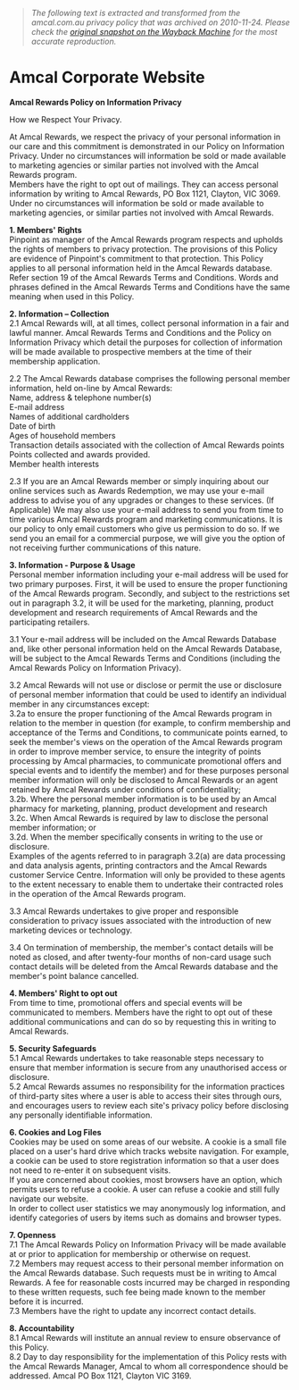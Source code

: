 > *The following text is extracted and transformed from the amcal.com.au privacy policy that was archived on 2010-11-24. Please check the [original snapshot on the Wayback Machine](https://web.archive.org/web/20101124062601id_/http%3A//www.amcal.com.au/home/default09_privacy.asp) for the most accurate reproduction.*

# Amcal Corporate Website

**Amcal Rewards Policy on Information Privacy**

How we Respect Your Privacy.

At Amcal Rewards, we respect the privacy of your personal information in our care and this commitment is demonstrated in our Policy on Information Privacy. Under no circumstances will information be sold or made available to marketing agencies or similar parties not involved with the Amcal Rewards program.   
Members have the right to opt out of mailings. They can access personal information by writing to Amcal Rewards, PO Box 1121, Clayton, VIC 3069. Under no circumstances will information be sold or made available to marketing agencies, or similar parties not involved with Amcal Rewards.

**1\. Members' Rights**   
Pinpoint as manager of the Amcal Rewards program respects and upholds the rights of members to privacy protection. The provisions of this Policy are evidence of Pinpoint's commitment to that protection. This Policy applies to all personal information held in the Amcal Rewards database. Refer section 19 of the Amcal Rewards Terms and Conditions. Words and phrases defined in the Amcal Rewards Terms and Conditions have the same meaning when used in this Policy.

**2\. Information – Collection**   
2.1 Amcal Rewards will, at all times, collect personal information in a fair and lawful manner. Amcal Rewards Terms and Conditions and the Policy on Information Privacy which detail the purposes for collection of information will be made available to prospective members at the time of their membership application.

2.2 The Amcal Rewards database comprises the following personal member information, held on-line by Amcal Rewards:  
Name, address & telephone number(s)   
E-mail address   
Names of additional cardholders   
Date of birth   
Ages of household members   
Transaction details associated with the collection of Amcal Rewards points   
Points collected and awards provided.   
Member health interests

2.3 If you are an Amcal Rewards member or simply inquiring about our online services such as Awards Redemption, we may use your e-mail address to advise you of any upgrades or changes to these services. (If Applicable) We may also use your e-mail address to send you from time to time various Amcal Rewards program and marketing communications. It is our policy to only email customers who give us permission to do so. If we send you an email for a commercial purpose, we will give you the option of not receiving further communications of this nature.

**3\. Information - Purpose & Usage**   
Personal member information including your e-mail address will be used for two primary purposes. First, it will be used to ensure the proper functioning of the Amcal Rewards program. Secondly, and subject to the restrictions set out in paragraph 3.2, it will be used for the marketing, planning, product development and research requirements of Amcal Rewards and the participating retailers.

3.1 Your e-mail address will be included on the Amcal Rewards Database and, like other personal information held on the Amcal Rewards Database, will be subject to the Amcal Rewards Terms and Conditions (including the Amcal Rewards Policy on Information Privacy).

3.2 Amcal Rewards will not use or disclose or permit the use or disclosure of personal member information that could be used to identify an individual member in any circumstances except:  
3.2a to ensure the proper functioning of the Amcal Rewards program in relation to the member in question (for example, to confirm membership and acceptance of the Terms and Conditions, to communicate points earned, to seek the member's views on the operation of the Amcal Rewards program in order to improve member service, to ensure the integrity of points processing by Amcal pharmacies, to communicate promotional offers and special events and to identify the member) and for these purposes personal member information will only be disclosed to Amcal Rewards or an agent retained by Amcal Rewards under conditions of confidentiality;  
3.2b. Where the personal member information is to be used by an Amcal pharmacy for marketing, planning, product development and research  
3.2c. When Amcal Rewards is required by law to disclose the personal member information; or  
3.2d. When the member specifically consents in writing to the use or disclosure.  
Examples of the agents referred to in paragraph 3.2(a) are data processing and data analysis agents, printing contractors and the Amcal Rewards customer Service Centre. Information will only be provided to these agents to the extent necessary to enable them to undertake their contracted roles in the operation of the Amcal Rewards program.

3.3 Amcal Rewards undertakes to give proper and responsible consideration to privacy issues associated with the introduction of new marketing devices or technology.

3.4 On termination of membership, the member's contact details will be noted as closed, and after twenty-four months of non-card usage such contact details will be deleted from the Amcal Rewards database and the member's point balance cancelled.

**4\. Members' Right to opt out**   
From time to time, promotional offers and special events will be communicated to members. Members have the right to opt out of these additional communications and can do so by requesting this in writing to Amcal Rewards.

**5\. Security Safeguards**   
5.1 Amcal Rewards undertakes to take reasonable steps necessary to ensure that member information is secure from any unauthorised access or disclosure.  
5.2 Amcal Rewards assumes no responsibility for the information practices of third-party sites where a user is able to access their sites through ours, and encourages users to review each site's privacy policy before disclosing any personally identifiable information.

**6\. Cookies and Log Files**   
Cookies may be used on some areas of our website. A cookie is a small file placed on a user's hard drive which tracks website navigation. For example, a cookie can be used to store registration information so that a user does not need to re-enter it on subsequent visits.   
If you are concerned about cookies, most browsers have an option, which permits users to refuse a cookie. A user can refuse a cookie and still fully navigate our website.   
In order to collect user statistics we may anonymously log information, and identify categories of users by items such as domains and browser types.

**7\. Openness**   
7.1 The Amcal Rewards Policy on Information Privacy will be made available at or prior to application for membership or otherwise on request.  
7.2 Members may request access to their personal member information on the Amcal Rewards database. Such requests must be in writing to Amcal Rewards. A fee for reasonable costs incurred may be charged in responding to these written requests, such fee being made known to the member before it is incurred.  
7.3 Members have the right to update any incorrect contact details.

**8\. Accountability**   
8.1 Amcal Rewards will institute an annual review to ensure observance of this Policy.  
8.2 Day to day responsibility for the implementation of this Policy rests with the Amcal Rewards Manager, Amcal to whom all correspondence should be addressed. Amcal PO Box 1121, Clayton VIC 3169.
